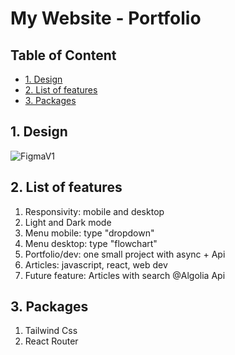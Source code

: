 # My Website - Portfolio <!-- omit in toc -->

## Table of Content <!-- omit in toc -->
- [1. Design](#1-design)
- [2. List of features](#2-list-of-features)
- [3. Packages](#3-packages)

## 1. Design

![FigmaV1](https://i.ibb.co/8gjSPJb/Home.png)

## 2. List of features

1. Responsivity: mobile and desktop
2. Light and Dark mode
3. Menu mobile: type "dropdown"
4. Menu desktop: type "flowchart"
5. Portfolio/dev: one small project with async + Api
6. Articles: javascript, react, web dev
7. Future feature: Articles with search @Algolia Api

## 3. Packages

1. Tailwind Css
2. React Router